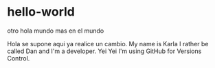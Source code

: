 # hello-world
otro hola mundo mas en el mundo

Hola se supone aqui ya realice un cambio.
My name is Karla I rather be called Dan and I'm a developer.
Yei Yei I'm using GitHub for Versions Control.
